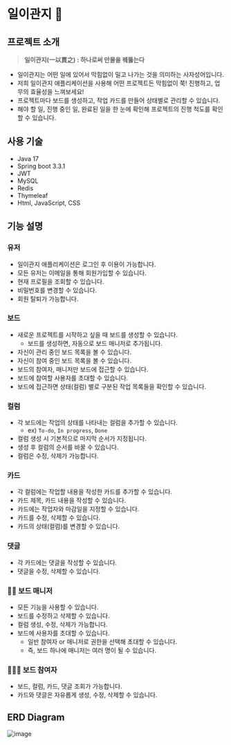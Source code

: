 # 일이관지 📆

## 프로젝트 소개

> **일이관지(一以貫之) : 하나로써 만물을 꿰뚫는다**
> 
- 일이관지는 어떤 일에 있어서 막힘없이 밀고 나가는 것을 의미하는 사자성어입니다.
- 저희 일이관지 애플리케이션을 사용해 어떤 프로젝트든 막힘없이 쭉! 진행하고, 업무의 효율성을 느껴보세요!
- 프로젝트마다 보드를 생성하고, 작업 카드를 만들어 상태별로 관리할 수 있습니다.
- 해야 할 일, 진행 중인 일, 완료된 일을 한 눈에 확인해 프로젝트의 진행 척도를 확인할 수 있습니다.

## 사용 기술

- Java 17
- Spring boot 3.3.1
- JWT
- MySQL
- Redis
- Thymeleaf
- Html, JavaScript, CSS

## 기능 설명

### 유저

- 일이관지 애플리케이션은 로그인 후 이용이 가능합니다.
- 모든 유저는 이메일을 통해 회원가입할 수 있습니다.
- 현재 프로필을 조회할 수 있습니다.
- 비밀번호를 변경할 수 있습니다.
- 회원 탈퇴가 가능합니다.

### 보드

- 새로운 프로젝트를 시작하고 싶을 때 보드를 생성할 수 있습니다.
    - 보드를 생성하면, 자동으로 보드 매니저로 추가됩니다.
- 자신이 관리 중인 보드 목록을 볼 수 있습니다.
- 자신이 참여 중인 보드 목록을 볼 수 있습니다.
- 보드의 참여자, 매니저만 보드에 접근할 수 있습니다.
- 보드에 참여할 사용자를 초대할 수 있습니다.
- 보드에 접근하면 상태(컬럼) 별로 구분된 작업 목록들을 확인할 수 있습니다.

### 컬럼

- 각 보드에는 작업의 상태를 나타내는 컬럼을 추가할 수 있습니다.
    - ex) `To-do`, `In progress`, `Done`
- 컬럼 생성 시 기본적으로 마지막 순서가 지정됩니다.
- 생성 후 컬럼의 순서를 바꿀 수 있습니다.
- 컬럼은 수정, 삭제가 가능합니다.

### 카드

- 각 컬럼에는 작업할 내용을 작성한 카드를 추가할 수 있습니다.
- 카드 제목, 카드 내용을 작성할 수 있습니다.
- 카드에는 작업자와 마감일을 지정할 수 있습니다.
- 카드를 수정, 삭제할 수 있습니다.
- 카드의 상태(컬럼)를 변경할 수 있습니다.

### 댓글

- 각 카드에는 댓글을 작성할 수 있습니다.
- 댓글을 수정, 삭제할 수 있습니다.

### 🧑‍💼 보드 매니저

- 모든 기능을 사용할 수 있습니다.
- 보드를 수정하고 삭제할 수 있습니다.
- 컬럼 생성, 수정, 삭제가 가능합니다.
- 보드에 사용자를 초대할 수 있습니다.
    - 일반 참여자 or 매니저로 권한을 선택해 초대할 수 있습니다.
    - 즉, 보드 하나에 매니저는 여러 명이 될 수 있습니다.
    

### 🧑‍🤝‍🧑 보드 참여자

- 보드, 컬럼, 카드, 댓글 조회가 가능합니다.
- 카드와 댓글은 자유롭게 생성, 수정, 삭제할 수 있습니다.
  

## ERD Diagram

![image](https://github.com/user-attachments/assets/fe042047-370d-42c2-bd6a-fca97cf38c44)

